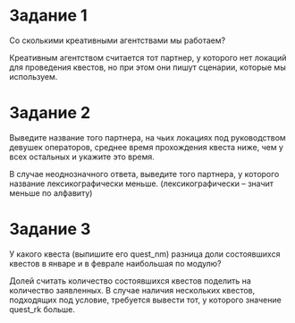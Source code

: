 # Задание 1

Со сколькими креативными агентствами мы работаем?

Креативным агентством считается тот партнер, у которого нет локаций для проведения квестов, но при этом они пишут сценарии, которые мы используем.

# Задание 2

Выведите название того партнера, на чьих локациях под руководством девушек операторов, среднее время прохождения квеста ниже, чем у всех остальных и укажите это время.

В случае неоднозначного ответа, выведите того партнера, у которого название лексикографически меньше. (лексикографически – значит меньше по алфавиту)

# Задание 3

У какого квеста (выпишите его quest_nm) разница доли состоявшихся квестов в январе и в феврале наибольшая по модулю?

Долей считать количество состоявшихся квестов поделить на количество заявленных. В случае наличия нескольких квестов, подходящих под условие, требуется вывести тот, у которого значение quest_rk больше.
